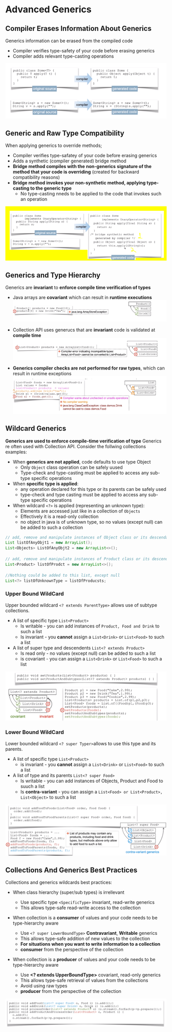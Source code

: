 # Advanced Generics
## Compiler Erases Information About Generics
Generics information can be erased from the compiled code
- Compiler verifies type-safety of your code before erasing generics
- Compiler adds relevant type-casting operations

![](resources/compiler-erases-info-generics.png)

## Generic and Raw Type Compatibility
When applying generics to override methods;
- Compiler verifies type-safatey of your code before erasing generics
- Adds a synthetic (compiler generated) bridge method
- **Bridge method compiles with the** **non-generics** **signature of the method that your code is overriding** (created for backward compatibility reasons)
- **Bridge method invokes your non-synthetic method, applying type-casting to the generic type**
	- No type-casting nneds to be applied to the code that invokes such an operation

![](resources/generic-erasing-and-bridge-synthetic-method.png)

## Generics and Type Hierarchy
Generics are **invariant** to **enforce compile time verification of types**
- Java arrays are **covariant** which can result in **runtime executions**
![](resources/arrays-covariant-runtime-exceptions.png)

- Collection API uses generucs that are **invariant** code is validated at **compile time**
![](resources/collection-invariant-compiletime-exceptions.png)

- **Generics compiler checks are not performed for raw types**, which can result in runtime exceptions
![](resources/generics-compiler-checks-not-done-with-raw-types.png)

## Wildcard Generics
**Generics are used to enforce compile-time verification of type**
Generics re often used with Collection API. Consider the follwing collections examples:
- When **generics are not applied**, code defaults to use type Object
	- Only `Object` class operation can be safely uused
	- Type-check and type-casting must be applied to access any sub-type specific operations
- When **specific type is applied**:
	- any operation declared for this type or its parents can be safely used
	- type-check and type casting must be applied to access any sub-type specific operations
- When wildcard `<?>` is applied (representing an unknown type):
	- Elements are accessed just like in a collection of `Objects`
	- Effectively it is a read-only collection
	- no object in java is of unknown type, so no values (except null) can be added to such a collection
```java
// add, remove and manipulate instances of Object class or its descendants
List listOfAnyObjt1 = new ArrayList();
List<Objects> ListOfAnyObjt2 = new ArrayList<>();

// add, remove and manipulate instances of Product class or its descendants
List<Product> listOfProdct = new ArrayList<>();

//Nothing could be added to this list, except null
List<?> listOfUnknownType = listOfProducsts;
```

### Upper Bound WildCard
Upper bounded wildcard `<? extends ParentType>` allows use of subtype collections.
- A list of specific type `List<Product>` 
	- Is writable - you can add instances of `Product, Food and Drink` to such a list
	- Is invariant - you **cannot** assign a `List<Drink>` or `List<Food>` to such a list
- A list of super type and descendents `List<? extends Product>` 
	- Is read only - no values (except null) can be added to such a list
	- is covariant - you can assign a `List<Drink>` or `List<Food>` to such a list

![](resources/uper-bound-wildcard.png)

### Lower Bound WildCard
Lower bounded wildcard `<? super Typer>`allows to use this type and its parents.
- A list of specific type `List<Product>`
	- is invariant - you **cannot** assign a `List<Drink>` or `List<Food>` to such a list
- A list of type and its parents `List<? super Food>` 
	- Is writable - you can add instances of Objects, Product and Food to suuch a list
	- Is **contra-variant** - you can assign a `List<Food> or List<Product>, List<Object>` to such a list

![](resources/lower-boud-wildcard.png)

## Collections And Generics Best Practices
Collections and generics wildcards best practices:

- When class hierarchy (super/sub types) is irrellevant
	- Use specific type `<SpecificType>` invariant, read-write generics
	- This allows type-safe read-write access to the collection

-  When collection is a **consumer** of values and your code needs to be type-hierarchy aware
	- Use `<? super LowerBoundType>` **Contravariant**, **Writable** generics
	- This allows type-safe addition of new values to the collection
	- **For situations when you want to write information to a collection**
	- **consumer** from the perspective of the collection

- When collection is a **producer** of values and your code needs to be type-hierarchy aware 
	- Use **<? extends UpperBoundType>** covariant, read-only generics
	- This allows type-safe retrieval of values from the collections
	- Avoid using raw types
	- **producer** from the perspective of the collection

![](resources/collections-and-generics-best-practices.png)